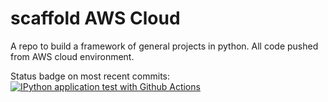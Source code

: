 # scaffold AWS Cloud
A repo to build a framework of general projects in python. All code pushed from AWS cloud environment.

Status badge on most recent commits:
[![IPython application test with Github Actions](https://github.com/Samia1117/scaffold/actions/workflows/basic.yml/badge.svg)](https://github.com/Samia1117/scaffold/actions/workflows/basic.yml)
